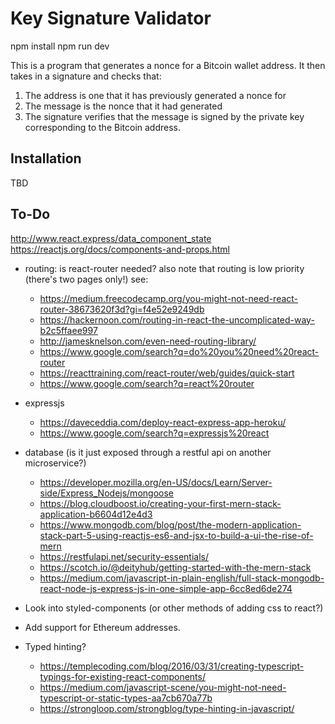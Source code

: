 # Key Signature Validator

  npm install
  npm run dev

This is a program that generates a nonce for a Bitcoin wallet address. It then takes in a signature and checks that:

1. The address is one that it has previously generated a nonce for
2. The message is the nonce that it had generated
3. The signature verifies that the message is signed by the private key corresponding to the Bitcoin address.

## Installation

TBD

## To-Do

http://www.react.express/data_component_state
https://reactjs.org/docs/components-and-props.html

* routing: is react-router needed? also note that routing is low priority (there's two pages only!) see: 
  * https://medium.freecodecamp.org/you-might-not-need-react-router-38673620f3d?gi=f4e52e9249db
  * https://hackernoon.com/routing-in-react-the-uncomplicated-way-b2c5ffaee997
  * http://jamesknelson.com/even-need-routing-library/
  * https://www.google.com/search?q=do%20you%20need%20react-router
  * https://reacttraining.com/react-router/web/guides/quick-start
  * https://www.google.com/search?q=react%20router

* expressjs
  * https://daveceddia.com/deploy-react-express-app-heroku/
  * https://www.google.com/search?q=expressjs%20react
* database (is it just exposed through a restful api on another microservice?)
  * https://developer.mozilla.org/en-US/docs/Learn/Server-side/Express_Nodejs/mongoose
  * https://blog.cloudboost.io/creating-your-first-mern-stack-application-b6604d12e4d3
  * https://www.mongodb.com/blog/post/the-modern-application-stack-part-5-using-reactjs-es6-and-jsx-to-build-a-ui-the-rise-of-mern
  * https://restfulapi.net/security-essentials/
  * https://scotch.io/@deityhub/getting-started-with-the-mern-stack
  * https://medium.com/javascript-in-plain-english/full-stack-mongodb-react-node-js-express-js-in-one-simple-app-6cc8ed6de274
* Look into styled-components (or other methods of adding css to react?)
* Add support for Ethereum addresses.
* Typed hinting? 
  * https://templecoding.com/blog/2016/03/31/creating-typescript-typings-for-existing-react-components/
  * https://medium.com/javascript-scene/you-might-not-need-typescript-or-static-types-aa7cb670a77b
  * https://strongloop.com/strongblog/type-hinting-in-javascript/